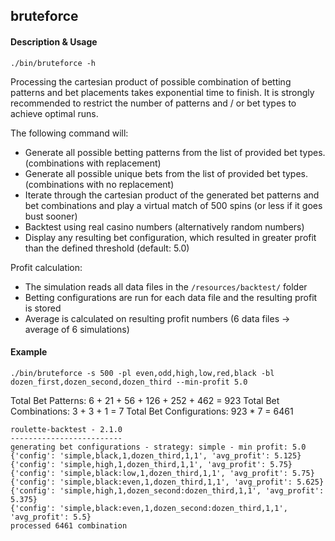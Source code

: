 bruteforce
----------

#### Description & Usage

`./bin/bruteforce -h`

Processing the cartesian product of possible combination of betting patterns and bet placements takes exponential time to finish.
It is strongly recommended to restrict the number of patterns and / or bet types to achieve optimal runs.

The following command will:

* Generate all possible betting patterns from the list of provided bet types. (combinations with replacement)
* Generate all possible unique bets from the list of provided bet types. (combinations with no replacement)
* Iterate through the cartesian product of the generated bet patterns and bet combinations and play a virtual match of 500 spins (or less if it goes bust sooner)
* Backtest using real casino numbers (alternatively random numbers)
* Display any resulting bet configuration, which resulted in greater profit than the defined threshold (default: 5.0)

Profit calculation:

* The simulation reads all data files in the `/resources/backtest/` folder
* Betting configurations are run for each data file and the resulting profit is stored
* Average is calculated on resulting profit numbers (6 data files -> average of 6 simulations)

#### Example

```
./bin/bruteforce -s 500 -pl even,odd,high,low,red,black -bl dozen_first,dozen_second,dozen_third --min-profit 5.0
```

Total Bet Patterns: 6 + 21 + 56 + 126 + 252 + 462 = 923
Total Bet Combinations: 3 + 3 + 1 = 7
Total Bet Configurations: 923 * 7 = 6461

```
roulette-backtest - 2.1.0
-------------------------
generating bet configurations - strategy: simple - min profit: 5.0
{'config': 'simple,black,1,dozen_third,1,1', 'avg_profit': 5.125}
{'config': 'simple,high,1,dozen_third,1,1', 'avg_profit': 5.75}
{'config': 'simple,black:low,1,dozen_third,1,1', 'avg_profit': 5.75}
{'config': 'simple,black:even,1,dozen_third,1,1', 'avg_profit': 5.625}
{'config': 'simple,high,1,dozen_second:dozen_third,1,1', 'avg_profit': 5.375}
{'config': 'simple,black:even,1,dozen_second:dozen_third,1,1', 'avg_profit': 5.5}
processed 6461 combination
```